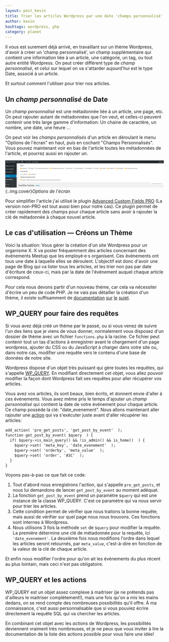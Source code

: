 ```yaml
---
layout: post_kevin
title: Trier les articles Wordpress par une date 'champs personnalisé'
author: kevin
hashtags: wordpress, php
category: planet
---
```


Il vous est surement déjà arrivé, en travaillant sur un thème Wordpress, d'avoir à créer un 'champ personnalisé', un champ supplémentaire qui contient une information liée à un article, une catégorie, un tag, ou tout autre entité Wordpress. On peut créer différent type de _champ personnalisé_, et celui sur lequel on va s'attarder aujourd'hui est le type Date, associé à un article.

Et surtout comment l'utiliser pour trier nos articles.

<!--break-->

## Un _champ personnalisé_ de Date

Un _champ personnalisé_ est une métadonnée liée à un article, une page, etc. On peut rajouter autant de métadonnées que l'on veut, et celles-ci peuvent contenir une très large gamme d'information: Un chaine de caractère, un nombre, une date, une heure ...

On peut voir les _champs personnalisés_ d'un article en déroulant le menu "Options de l'écran" en haut, puis en cochant "Champs Personnalisés". Vous pouvez maintenant voir en bas de l'article toutes les métadonnées de l'article, et pourrez aussi en rajouter un.

![Wordpress theme options](/images/wordpress_01.jpg){:.img.cover}_Options de l'écran_

Pour simplifier l'article j'ai utilisé le plugin [Advanced Custom Fields PRO](https://www.advancedcustomfields.com/) (La version non-PRO est tout aussi bien pour notre cas). Ce plugin permet de créer rapidement des champs pour chaque article sans avoir à rajouter la clé de métadonnée à chaque nouvel article.

## Le cas d'utilisation — Créons un Thème

Voici la situation: Vous gérer la création d'un site Wordpress pour un organisme X. X va poster fréquemment des articles concernant des événements Meetup que les employé·e·s organisent. Ces événements ont tous une date à laquelle elles se déroulent. L'objectif est donc d'avoir une page de Blog qui va lister tous les articles, et les trier non pas par date d'écriture de ceux-ci, mais par la date de l'événement auquel chaque article correspond.

Pour cela nous devons partir d'un nouveau thème, car cela va nécessiter d'écrire un peu de code PHP. Je ne vais pas détailler la création d'un thème, il existe suffisamment de [documentation](https://codex.wordpress.org/Theme_Development) [sur](https://webdesign.tutsplus.com/tutorials/building-a-wordpress-theme-in-60-seconds--cms-24315) [le](https://colorlib.com/wp/how-to-create-unique-wordpress-themes-tutorials/) [sujet](https://blog.templatetoaster.com/create-wordpress-theme-scratch/).

## WP_QUERY pour faire des requêtes

Si vous avez déjà créé un thème par le passé, ou si vous venez de suivre l'un des liens que je viens de vous donner, normalement vous disposez d'un dossier de thème avec un fichier `functions.php` à la racine. Ce fichier peut contenir tout un tas d'actions à enregistrer avant le chargement d'un page wordpress, ajouter du CSS ou du JavaScript à charger dans votre site ou, dans notre cas, modifier une requête vers le contenu d'une base de données de notre site.

Wordpress dispose d'un objet très puissant qui gère toutes les requêtes, qui s'appelle [WP_QUERY](https://codex.wordpress.org/Class_Reference/WP_Query). En modifiant directement cet objet, vous allez pouvoir modifier la façon dont Wordpress fait ses requêtes pour aller récupérer vos articles.

Vous avez vos articles, ils sont beaux, bien écrits, et donnent envie d'aller à ces événements. Vous avez même pris le temps d'ajouter un _champ personnalisé_ qui contient la date de votre événement pour chaque article. Ce champ possède la clé: "date_evenement". Nous allons maintenant aller rajouter une [action](https://codex.wordpress.org/Plugin_API/Action_Reference) qui va s'exécuter juste avant d'aller récupérer les articles:

```
add_action( 'pre_get_posts', 'get_post_by_event'  );
function get_post_by_event( $query  ) {
  if( $query->is_main_query() && !is_admin() && is_home()  ) {
    $query->set( 'meta_key', 'date_evenement'  );
    $query->set( 'orderby', 'meta_value'  );
    $query->set( 'order', 'ASC'  );
  }
}
```

Voyons pas-à-pas ce que fait ce code:

1. Tout d'abord nous enregistrons l'action, qui s'appelle `pre_get_posts`, et nous lui demandons de lancer `get_post_by_event` au moment adéquat.
2. La fonction `get_post_by_event` prend un paramètre `$query` qui est une instance de la classe WP_QUERY. C'est ce paramètre qui va nous servir pour trier les articles.
3. Cette condition permet de vérifier que nous traitons la bonne requête, mais aussi de vérifier sur quel page nous nous trouvons. Ces fonctions sont internes à Wordpress.
4. Nous utilisons 3 fois la méthode `set` de `$query` pour modifier la requête. La première détermine une clé de métadonnée pour la requête, ici `'date_evenement'`. La deuxième fois nous modifions l'ordre dans lequel les articles seront retournés, par `meta_value`, c'est-à-dire en fonction de la valeur de la clé de chaque article.

Et enfin nous modifier l'ordre pour qu'on ait les événements du plus récent au plus lointain, mais ceci n'est pas obligatoire.

## WP_QUERY et les actions

WP_QUERY est un objet assez complexe à maitriser (je ne prétends pas d'ailleurs le maitriser complétement!), mais une fois qu'on a mis les mains dedans, on se rend compte des nombreuses possibilités qu'il offre. À ma connaissance, c'est aussi personnalisable que si vous pouviez écrire directement la requête SQL qui va chercher les articles. 

En combinant cet objet avec les _actions_ de Wordpress, les possibilités deviennent vraiment très nombreuses, et je ne peux que vous inviter à lire la documentation de la liste des actions possible pour vous faire une idée!

